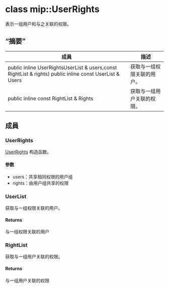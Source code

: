# <a name="class-mipuserrights"></a>class mip::UserRights 
表示一组用户和与之关联的权限。
## <a name="summary"></a>“摘要”
 成員                        | 描述                                
--------------------------------|---------------------------------------------
public inline  UserRightsUserList & users,const RightList & rights) public inline const UserList & Users | 获取与一组权限关联的用户。
public inline const RightList & Rights | 获取与一组用户关联的权限。
## <a name="members"></a>成員
### <a name="userrights"></a>UserRights
[UserRights](#classmip_1_1_user_rights) 构造函数。
#### <a name="parameters"></a>参数
* users：共享相同权限的用户组 
* rights：由用户组共享的权限
### <a name="userlist"></a>UserList
获取与一组权限关联的用户。
#### <a name="returns"></a>Returns
与一组权限关联的用户
### <a name="rightlist"></a>RightList
获取与一组用户关联的权限。
#### <a name="returns"></a>Returns
与一组用户关联的权限